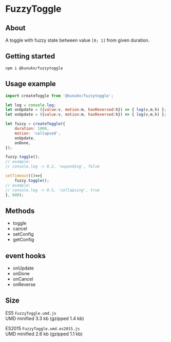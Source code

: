 # FuzzyToggle

## About

A toggle with fuzzy state between value `[0; 1]` from given duration.

## Getting started

`npm i @kunukn/fuzzytoggle`

## Usage example

```js
import createToggle from '@kunukn/fuzzytoggle';

let log = console.log;
let onUpdate = ({value:v, motion:m, hasReversed:h}) => { log(v,m,h) };
let onUpdate = ({value:v, motion:m, hasReversed:h}) => { log(v,m,h) };

let fuzzy = createToggle({
    duration: 1000,
    motion: 'collapsed',
    onUpdate,
    onDone,
});

fuzzy.toggle();
// example: 
// console.log -> 0.2, 'expanding', false

setTimeout(()=>{
    fuzzy.toggle();
// example: 
// console.log -> 0.5, 'collapsing', true
}, 600);
```

## Methods

* toggle
* cancel
* setConfig
* getConfig

## event hooks

* onUpdate
* onDone
* onCancel
* onReverse

## Size

ES5 `FuzzyToggle.umd.js`<br>
UMD minified 3.3 kb (gzipped 1.4 kb)

ES2015 `FuzzyToggle.umd.es2015.js`<br>
UMD minified 2.6 kb (gzipped 1.1 kb)

